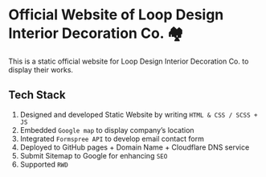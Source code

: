 # Official Website of Loop Design Interior Decoration Co. 🏘️

This is a static official website for Loop Design Interior Decoration Co. to display their works.

## Tech Stack
1. Designed and developed Static Website by writing `HTML & CSS / SCSS + JS`
2. Embedded `Google map` to display company’s location
3. Integrated `Formspree API` to develop email contact form
4. Deployed to GitHub pages + Domain Name + Cloudflare DNS service
5. Submit Sitemap to Google for enhancing `SEO`
6. Supported `RWD`

